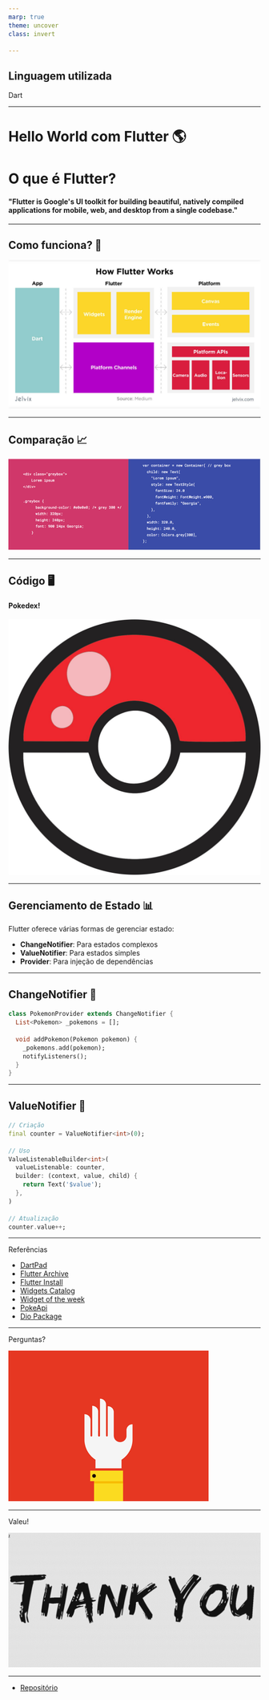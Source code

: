 ```yaml
---
marp: true
theme: uncover
class: invert

---
```


## Linguagem utilizada

Dart

---

# Hello World com Flutter 🌎

# O que é Flutter?
#### "Flutter is Google's UI toolkit for building beautiful, natively compiled applications for mobile, web, and desktop from a single codebase."

---

## Como funciona? 🤔
![height:500px](assets/readme/how.jpg)

---

## Comparação 📈
![height:300px](assets/readme/fluttervshtml.png)

---

## Código 🖥️
#### Pokedex!
![height:300px](assets/readme/pokebola.jpg)

---

## Gerenciamento de Estado 📊

Flutter oferece várias formas de gerenciar estado:

- **ChangeNotifier**: Para estados complexos
- **ValueNotifier**: Para estados simples
- **Provider**: Para injeção de dependências

---

## ChangeNotifier 🔄

```dart
class PokemonProvider extends ChangeNotifier {
  List<Pokemon> _pokemons = [];
  
  void addPokemon(Pokemon pokemon) {
    _pokemons.add(pokemon);
    notifyListeners();
  }
}
```

---

## ValueNotifier 💎

```dart
// Criação
final counter = ValueNotifier<int>(0);

// Uso
ValueListenableBuilder<int>(
  valueListenable: counter,
  builder: (context, value, child) {
    return Text('$value');
  },
)

// Atualização
counter.value++;
```

---

Referências
- [DartPad](https://dartpad.dev/?sample=fibonacci)
- [Flutter Archive](https://docs.flutter.dev/install/archive)
- [Flutter Install](https://docs.flutter.dev/install/manual)
- [Widgets Catalog](https://docs.flutter.dev/reference/widgets)
- [Widget of the week](https://www.youtube.com/playlist?list=PLjxrf2q8roU23XGwz3Km7sQZFTdB996iG)
- [PokeApi](https://pokeapi.co/)
- [Dio Package](https://pub.dev/packages/dio)



---

Perguntas?

![height:500px](assets/readme/questions.gif)

---

Valeu!

![height:500px](assets/readme/tks.gif)

---
- [Repositório](https://github.com/humanolaranja/flutter_hello)